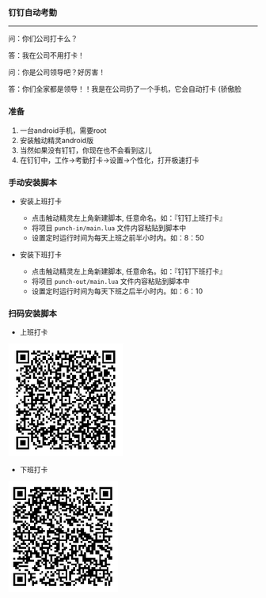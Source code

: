 ### 钉钉自动考勤
----

问：你们公司打卡么？

答：我在公司不用打卡！

问：你是公司领导吧？好厉害！

答：你们全家都是领导！！我是在公司扔了一个手机，它会自动打卡 (骄傲脸

### 准备
1. 一台android手机，需要root
2. 安装触动精灵android版
3. 当然如果没有钉钉，你现在也不会看到这儿
4. 在钉钉中，工作->考勤打卡->设置->个性化，打开极速打卡

### 手动安装脚本

* 安装上班打卡
	* 点击触动精灵左上角新建脚本, 任意命名。如：『钉钉上班打卡』
	* 将项目 `punch-in/main.lua` 文件内容粘贴到脚本中
	* 设置定时运行时间为每天上班之前半小时内。如：8：50

* 安装下班打卡
	* 点击触动精灵左上角新建脚本, 任意命名。如：『钉钉下班打卡』
	* 将项目 `punch-out/main.lua` 文件内容粘贴到脚本中
	* 设置定时运行时间为每天下班之后半小时内。如：6：10

	
### 扫码安装脚本

* 上班打卡

![上班打卡二维码](./punch-in/qrcode.png)

* 下班打卡

![下班打卡二维码](./punch-out/qrcode.png)

